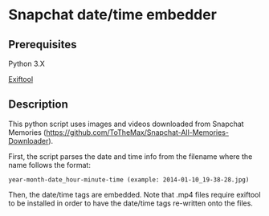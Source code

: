 # Snapchat date/time embedder


## **Prerequisites**

Python 3.X

[Exiftool](https://exiftool.org/install.html)

## **Description**

This python script uses images and videos downloaded from Snapchat Memories (https://github.com/ToTheMax/Snapchat-All-Memories-Downloader).

First, the script parses the date and time info from the filename where the name follows the format:

`year-month-date_hour-minute-time (example: 2014-01-10_19-38-28.jpg)`

Then, the date/time tags are embedded. Note that .mp4 files require exiftool to be installed in order to have the date/time tags re-written onto the files.
